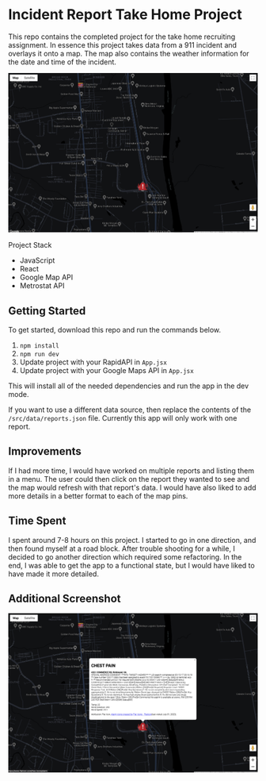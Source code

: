 # Incident Report Take Home Project

This repo contains the completed project for the take home recruiting assignment.  In essence this project takes data from a 911 incident and overlays it onto a map.  The map also contains the weather information for the date and time of the incident.

![App screenshot](Screenshot.png)

Project Stack
- JavaScript
- React
- Google Map API
- Metrostat API

## Getting Started
To get started, download this repo and run the commands below.

1. `npm install`
2. `npm run dev`
3. Update project with your RapidAPI in `App.jsx`
4. Update project with your Google Maps API in `App.jsx`

This will install all of the needed dependencies and run the app in the dev mode.

If you want to use a different data source, then replace the contents of the `/src/data/reports.json` file.  Currently this app will only work with one report.

## Improvements
If I had more time, I would have worked on multiple reports and listing them in a menu.  The user could then click on the report they wanted to see and the map would refresh with that report's data.  I would have also liked to add more details in a better format to each of the map pins.

## Time Spent
I spent around 7-8 hours on this project.  I started to go in one direction, and then found myself at a road block.  After trouble shooting for a while, I decided to go another direction which required some refactoring.  In the end, I was able to get the app to a functional state, but I would have liked to have made it more detailed.

## Additional Screenshot

![App screenshot2](Screenshot2.png)